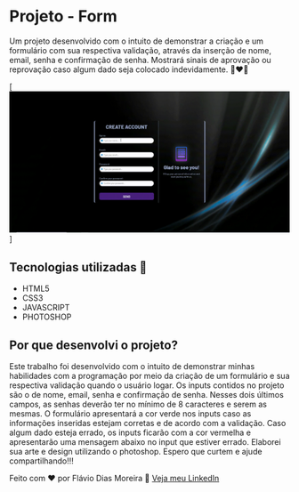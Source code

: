 # Projeto - Form
Um projeto desenvolvido com o intuito de demonstrar a criação e um formulário com sua respectiva validação, através da inserção de nome, email, senha e confirmação de senha. Mostrará sinais de aprovação ou reprovação caso algum dado seja colocado indevidamente. 🚀❤🙌

[<img src="./animacao-tela-form.gif">]

## Tecnologias utilizadas 🚀
- HTML5
- CSS3
- JAVASCRIPT
- PHOTOSHOP

## Por que desenvolvi o projeto?
Este trabalho foi desenvolvido com o intuito de demonstrar minhas habilidades com a programação por meio da criação de um formulário e sua respectiva validação quando o usuário logar. Os inputs contidos no projeto são o de nome, email, senha e confirmação de senha. Nesses dois últimos campos, as senhas deverão ter no mínimo de 8 caracteres e serem as mesmas. O formulário apresentará a cor verde nos inputs caso as informações inseridas estejam corretas e de acordo com a validação. Caso algum dado esteja errado, os inputs ficarão com a cor vermelha e apresentarão uma mensagem abaixo no input que estiver errado. Elaborei sua arte e design utilizando o photoshop. Espero que curtem e ajude compartilhando!!!

Feito com ❤ por Flávio Dias Moreira 👏 [Veja meu LinkedIn](https://www.linkedin.com/in/fl%C3%A1vio-dias-moreira-89102a218/)